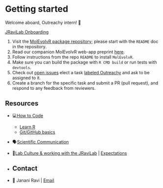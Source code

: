 # Getting started
Welcome aboard, Outreachy intern! 🙌

[JRaviLab Onboarding](https://jravilab.github.io/lab_docs/onboarding.html)

1. Visit the [MolEvolvR package repository](https://github.com/jravilab/MolEolvR/); please start with the `README` doc in the repository.
2. Read our companion MolEvolvR web-app preprint [here](https://doi.org/10.1101/2022.02.18.461833).
3. Follow instructions from the repo `README` to install `MolEvolvR`.
4. Make sure you can build the package with `R CMD build` or run tests with `devtools`.
5. Check out [open issues](https://github.com/JRaviLab/MolEvolvR/issues) elect a task [labeled Outreachy](https://github.com/JRaviLab/MolEvolvR/issues?q=is%3Aissue+is%3Aopen+label%3Aoutreachy) and ask to be assigned to it.
6. Create a branch for the specific task and submit a PR (pull request), and respond to any feedback from reviewers.

## Resources
- 💻[How to Code](https://jravilab.github.io/lab_docs/howto.html#code)
  - [Learn R](https://jravilab.github.io/lab_docs/howto.html#learn-r)
  - [Git/GitHub basics](https://jravilab.github.io/lab_docs/howto.html#learn-gitgithub)
- 🗣️[Scientific Communication](https://jravilab.github.io/lab_docs/howto.html#readwritepresent)
- 👥[Lab Culture & working with the JRaviLab](https://jravilab.github.io/lab_docs/culture.html) | [Expectations](https://jravilab.github.io/lab_docs/culture.html#undergraduates-short-term-internsvisiting-scientists)

- ## Contact
- 📧 Janani Ravi | [Email](mailto:janani.ravi@cuanschutz.edu)
